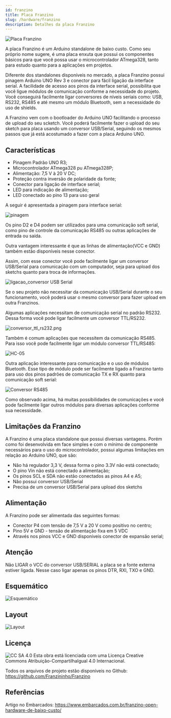 ```yaml
---
id: franzino
title: Placa Franzino
slug: /hardware/franzino
description: Detalhes da placa Franzino
---
```


![Placa Franzino](img/franzino.jpg)

A placa Franzino é um Arduino standalone de baixo custo. Como seu próprio nome sugere, é uma placa enxuta que possui os componentes básicos para que você possa usar o microcontrolador ATmega328, tanto para estudo quanto para a aplicações em projetos.

Diferente dos standalones disponíveis no mercado, a placa Franzino possui pinagem Arduino UNO Rev 3 e conector para fácil ligação da interface serial. A facilidade de acesso aos pinos da interface serial, possibilita que você ligue módulos de comunicação conforme a necessidade do projeto. Você conseguirá facilmente ligar conversores de níveis seriais como: USB, RS232, RS485 e até mesmo um módulo Bluetooth, sem a necessidade do uso de shields.

A Franzino vem com o bootloader do Arduino UNO facilitando o processo de upload do seu scketch. Você poderá facilmente fazer o upload do seu sketch para placa usando um conversor USB/Serial, seguindo os mesmos passos que já está acostumado a fazer com a placa Arduino UNO.

## Características

- Pinagem Padrão UNO R3;
- Microcontrolador ATmega328 pu ATmega328P;
- Alimentação: 7,5 V à 20 V DC;
- Proteção contra inversão de polaridade da fonte;
- Conector para ligação de interface serial;
- LED para indicação de alimentação;
- LED conectado ao pino 13 para uso geral

A seguir é apresentada a pinagem para interface serial:

![pinagem](img/franzino-pinout.png)

Os pino D2 e D4 podem ser utilizados para uma comunicação soft serial, como pino de controle da comunicação RS485 ou outras aplicações de entrada ou saída.

Outra vantagem interessante é que as linhas de alimentação(VCC e GND) também estão disponíveis nesse conector.

Assim, com esse conector você pode facilmente ligar um conversor USB/Serial para comunicação com um computador, seja para upload dos sketchs quanto para troca de informações.

![ligacao_conversor USB Serial](img/franzino-ligacao_conversor.jpg)

Se o seu projeto não necessitar da comunicação USB/Serial durante o seu funcionamento, você poderá usar o mesmo conversor para fazer upload em outra Franzinos.

Algumas aplicações necessitam de comunicação serial no padrão RS232. Dessa forma você pode ligar facilmente um conversor TTL/RS232.

![conversor_ttl_rs232.png](img/conversor_ttl_rs232.png)

Também é comum aplicações que necessitem da comunicação RS485. Para isso você pode facilmente ligar um módulo conversor TTL/RS485:

![HC-05](img/hc-05.png)

Outra aplicação interessante para comunicação e o uso de módulos Bluetooth. Esse tipo de módulo pode ser facilmente ligado a Franzino tanto para uso dos pinos padrões de comunicação TX e RX quanto para comunicação soft serial:

![Conversor RS485](img/rs485.png)

Como observado acima, há muitas possibilidades de comunicações e você pode facilmente ligar outros módulos para diversas aplicações conforme sua necessidade.

## Limitações da Franzino

A Franzino é uma placa standalone que possui diversas vantagens. Porém como foi desenvolvida em face simples e com o mínimo de componente necessários para o uso do microcontrolador, possui algumas limitações em relação ao Arduino UNO, que são:

- Não há regulador 3,3 V, dessa forma o pino 3.3V não está conectado;
- O pino Vin não está conectado a alimentação;
- Os pinos SCL e SDA não estão conectados as pinos A4 e A5;
- Não possui conversor USB/Serial
- Precisa de um conversor USB/Serial para upload dos sketchs

## Alimentação

A Franzino pode ser alimentada das seguintes formas:

- Conector P4 com tensão de 7,5 V a 20 V como positivo no centro;
- Pino 5V e GND - tensão de alimentação fixa em 5 VDC
- Através nos pinos VCC e GND disponíveis conector de expansão serial;

## Atenção

Não LIGAR o VCC do conversor USB/SERIAL a placa se a fonte externa estiver ligada. Nesse caso ligar apenas os pinos DTR, RXI, TXO e GND.

## Esquemático

![Esquemático](img/franzino-esquematico.png)

## Layout

![Layout](img/franzino-layout.png)

## Licença

![CC SA 4.0](img/cc-sa-40.png)
Esta obra está licenciada com uma Licença Creative Commons Atribuição-CompartilhaIgual 4.0 Internacional.

Todos os arquivos de projeto estão disponíveis no Github: <https://github.com/Franzininho/Franzino>

## Referências

Artigo no Embarcados: <https://www.embarcados.com.br/franzino-open-hardware-de-baixo-custo/>
